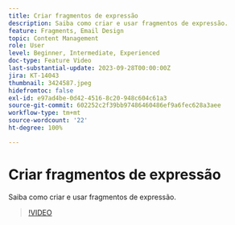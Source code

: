 ```yaml
---
title: Criar fragmentos de expressão
description: Saiba como criar e usar fragmentos de expressão.
feature: Fragments, Email Design
topic: Content Management
role: User
level: Beginner, Intermediate, Experienced
doc-type: Feature Video
last-substantial-update: 2023-09-28T00:00:00Z
jira: KT-14043
thumbnail: 3424587.jpeg
hidefromtoc: false
exl-id: e97ad4be-0d42-4516-8c20-948c604c61a3
source-git-commit: 602252c2f39bb97486460486ef9a6fec628a3aee
workflow-type: tm+mt
source-wordcount: '22'
ht-degree: 100%

---
```


# Criar fragmentos de expressão

Saiba como criar e usar fragmentos de expressão.

>[!VIDEO](https://video.tv.adobe.com/v/3424587/?learn=on)
